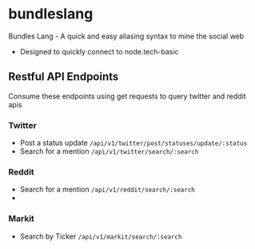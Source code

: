 # bundleslang
Bundles Lang - A quick and easy aliasing syntax to mine the social web
 - Designed to quickly connect to node.tech-basic
 
## Restful API Endpoints
Consume these endpoints using get requests to query twitter and reddit apis

### Twitter
 - Post a status update ```/api/v1/twitter/post/statuses/update/:status```
 - Search for a mention ```/api/v1/twitter/search/:search```
 
### Reddit
 - Search for a mention ```/api/v1/reddit/search/:search```
 - 
 
### Markit
 - Search by Ticker ```/api/v1/markit/search/:search```

